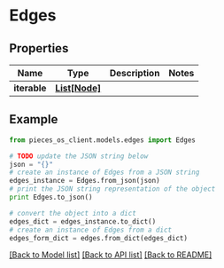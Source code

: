 # Edges


## Properties

Name | Type | Description | Notes
------------ | ------------- | ------------- | -------------
**iterable** | [**List[Node]**](Node) |  | 

## Example

```python
from pieces_os_client.models.edges import Edges

# TODO update the JSON string below
json = "{}"
# create an instance of Edges from a JSON string
edges_instance = Edges.from_json(json)
# print the JSON string representation of the object
print Edges.to_json()

# convert the object into a dict
edges_dict = edges_instance.to_dict()
# create an instance of Edges from a dict
edges_form_dict = edges.from_dict(edges_dict)
```
[[Back to Model list]](../README#documentation-for-models) [[Back to API list]](../README#documentation-for-api-endpoints) [[Back to README]](../README)


